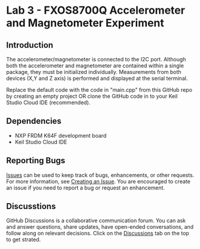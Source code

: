 # Lab 3 - FXOS8700Q Accelerometer and Magnetometer Experiment 
## Introduction
The accelerometer/magnetometer is connected to the I2C port. Although both the accelerometer and magnetometer are contained within a single package, they must be initialized individually. Measurements from both devices (X,Y and Z axis) is performed and displayed at the serial terminal.

Replace the default code with the code in "main.cpp" from this GitHub repo by creating an empty project OR clone the GitHub code in to your Keil Studio Cloud IDE (recommended).

## Dependencies
- NXP FRDM K64F development board
- Keil Studio Cloud IDE

## Reporting Bugs
[Issues](https://github.com/priyankkalgaonkar/TALab3CaccmagECE568/issues) can be used to keep track of bugs, enhancements, or other requests. For more information, see [Creating an Issue](https://docs.github.com/en/issues/tracking-your-work-with-issues/creating-an-issue). You are encouraged to create an issue if you need to report a bug or request an enhancement.

## Discusstions
GitHub Discussions is a collaborative communication forum. You can ask and answer questions, share updates, have open-ended conversations, and follow along on relevant decisions. Click on the [Discussions](https://github.com/priyankkalgaonkar/TALab3CaccmagECE568/discussions) tab on the top to get strated.

